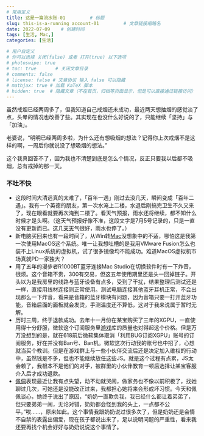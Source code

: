 ```yaml
---
# 常用定义
title: 这是一篇流水账-01         # 标题
slug: this-is-a-running account-01         # 文章链接缩略名
date: 2022-07-09    # 创建时间
tags: [生活, Mac,]
categories: [生活]

# 用户自定义
# 你可以选择 关闭(false) 或者 打开(true) 以下选项
# photoswipe: true
# toc: true       # 关闭文章目录
# comments: false
# license: false # 文章协议 输入 false 可以隐藏
# mathjax: true # 加载 KaTeX 脚本
# hidden: true  # 隐藏文章（不在首页，归档等页面显示，但是可以直接通过链接访问）
---
```


虽然戒烟已经两周多了，但我知道自己戒烟还未成功，最近两天想抽烟的感觉淡了点，头晕的情况也改善了些。其实现在也没什么好说的了，只能继续「坚持」与「加油」。

老婆说，“明明已经两周多啦，为什么还有想吸烟的想法？记得你上次戒烟不是这样的啊，一周后你就说没了想吸烟的想法。”

这个我真回答不了，因为我也不清楚到底是怎么个情况，反正只要我以后都不吸烟，总有戒掉的那一天。

### 不吐不快

- 这段时间大清远真的太难了，「百年一遇」刚过去没几天，瞬间变成「百年二遇」。我有一个英德的朋友，第一次水淹上二楼，水退后刚搞完卫生不久又来了，现在眼看就要再次淹到二楼了。看天气预报，雨水还将继续，都不知什么时候才是头啊。（这天气预报好像不准，这段文字是7月5号记录的，只是一直没有更新而已。这几[天天](天天.md)气很好，雨水也停了。）
- 新电脑买回来也有一段时间了，从Win转[Mac](Mac.md)没想象中的不适，哪怕这是我第一次使用MacOS这个系统。唯一让我想吐槽的是我用VMware Fusion怎么也装不上Linux系统的虚拟机，试了很多镜像均不能成功。难道MacOS虚拟机市场真就PD一家独大？
- 用了五年的漫步者R1000BT蓝牙连接Mac Studio在切换软件时有一下炸音，很烦。这个音箱不贵，300有交易，但这五年使用期里还是头一回掉链子。开头以为是我房里的线路与蓝牙设备有点多，受到了干扰，结果整理后测试还是一样，直接用线材连接则正常使用。测试电脑连接其他蓝牙耳机正常，不会出现那么一下炸音，看来是音箱的蓝牙模块有问题，因为音箱只要一打开蓝牙功能，音箱后面的面板就会发烫，手测温度还不算低，这对于我来说属于暂时无解。
- 历时三周，终于退款成功。去年十一月份在某宝购买了三年的XGPU，一直使用得十分舒服，微软这个订阅服务里[游戏](游戏.md)库的质量也对得起这个价格。但是万万没想到的是，就在618前后微软集体取消「利用BUG订阅XGPU」账号的订阅服务，好在并没有Ban号、Ban机。微软这次行动我的账号也中招了，心想就当买个教训。但是在游戏群上与一些小伙伴交流后还是决定加入维权的行动中，虽然钱是不多，但也不能继续放任这些JS。就是这个过程有点累，JS太会赖了，我根本不是他们的对手，被群里的小伙伴教育一顿后选择让某宝客服介入后才成功退款。
- [佩佩](tags/佩佩.md)表现最近让我有点失望，动不动就哭闹，做家务也不像以前积极了，找她聊过几次，可她还是没能改正过来，我都担心她将来会形成坏习惯。今天和佩佩谈心，她终于说出了原因，“奶奶一直欺负我，我已经什么都让着弟弟了，但只要弟弟一闹，无论对错，奶奶都会怪到我的头上，一点都不公平。”唉……，原来如此。这个事情我跟奶奶说过很多次了，但是奶奶还是会情不自禁的表露出偏爱，现在孩子都说出来了，足以说明问题的严重性，看来我还要再找个机会好好与奶奶说说这个事情了。
